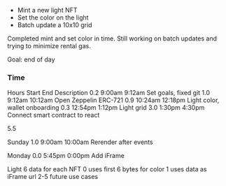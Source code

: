 - Mint a new light NFT
- Set the color on the light
- Batch update a 10x10 grid


Completed mint and set color in time.
Still working on batch updates and trying to minimize rental gas.


Goal: end of day


### Time

Hours	Start	End		Description
0.2	9:00am 	9:12am		Set goals, fixed git
1.0	9:12am 	10:12am		Open Zeppelin ERC-721
0.9	10:24am	12:18pm		Light color, wallet onboarding
0.3	12:54pm	1:12pm		Light grid
3.0	1:30pm	4:30pm		Connect smart contract to react

5.5


Sunday 
1.0	9:00am 10:00am		Rerender after events

Monday
0.0	5:45pm	0:00pm		Add iFrame



Light
6 data for each NFT
0 uses first 6 bytes for color
1 uses data as iFrame url
2-5 future use cases

